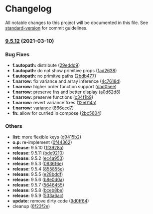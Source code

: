 # Changelog

All notable changes to this project will be documented in this file. See [standard-version](https://github.com/conventional-changelog/standard-version) for commit guidelines.

### [9.5.12](https://github.com/millsp/ts-toolbelt/compare/v9.5.1...v9.5.12) (2021-03-10)


### Bug Fixes

* **f.autopath:** distribute ([29eddd9](https://github.com/millsp/ts-toolbelt/commit/29eddd99c6826696941c50681ce4858243786110))
* **f.autopath:** do not show primitive props ([1ad2638](https://github.com/millsp/ts-toolbelt/commit/1ad26389aa6a9a795d19d90d2724c73ae2bd51d9))
* **f.autopath:** no primitve paths ([2bdb477](https://github.com/millsp/ts-toolbelt/commit/2bdb4778325288154c8f71c0a5ae4a1b7e2b217f))
* **f.narrow:** fix variance and array inference ([4c7618d](https://github.com/millsp/ts-toolbelt/commit/4c7618d77b07d6b8c6dfd5087aa85a073bf57db3))
* **f.narrow:** higher order function support ([dad05ee](https://github.com/millsp/ts-toolbelt/commit/dad05eec6e6710ea4f63063658a3dee4d9c0ca28))
* **f.narrow:** preserve fns and better display ([a0d62d8](https://github.com/millsp/ts-toolbelt/commit/a0d62d8cfcd28eab7132c225ba187556ca749b4d))
* **f.narrow:** preserve functions ([c34f1b9](https://github.com/millsp/ts-toolbelt/commit/c34f1b95d0e0855203104eb696cfcb8221a65374))
* **f.narrow:** revert variance fixes ([12e014a](https://github.com/millsp/ts-toolbelt/commit/12e014a3f3d34047a3722486a73493f857a3697a))
* **f.narrow:** variance ([866ecd7](https://github.com/millsp/ts-toolbelt/commit/866ecd76744fc38244d85e7ef7b4bb90105cf7eb))
* **fn:** allow for curried in compose ([2bc5604](https://github.com/millsp/ts-toolbelt/commit/2bc560446916b423977c25e396b4f1f310b6c03f))


### Others

* **list:** more flexible keys ([d9415b2](https://github.com/millsp/ts-toolbelt/commit/d9415b2f85633c7c74a815c9909899114faf530c))
* **o.p:** re-implement ([0f44362](https://github.com/millsp/ts-toolbelt/commit/0f443626dc3b114b6784d2053510a1e0c2f7f839))
* **release:** 9.5.10 ([1f3928a](https://github.com/millsp/ts-toolbelt/commit/1f3928a70ff2a7e903a5398b53295c9c9997b42c))
* **release:** 9.5.11 ([bde9210](https://github.com/millsp/ts-toolbelt/commit/bde9210d0a361ddb1e03920a0c2bd42dad17ee30))
* **release:** 9.5.2 ([ec4a953](https://github.com/millsp/ts-toolbelt/commit/ec4a953cabe6c4d704c0dca5f37d1dc630de047b))
* **release:** 9.5.3 ([0836f6e](https://github.com/millsp/ts-toolbelt/commit/0836f6e8187287a0c86f249e4e552d68a44e4f60))
* **release:** 9.5.4 ([855855e](https://github.com/millsp/ts-toolbelt/commit/855855e520ed4a04059f9d61884d2045dd0d751b))
* **release:** 9.5.5 ([e28bddf](https://github.com/millsp/ts-toolbelt/commit/e28bddf33066850a764e2ba344883ff84da561b9))
* **release:** 9.5.6 ([b8e0d0a](https://github.com/millsp/ts-toolbelt/commit/b8e0d0a83228baf666e00f4fdb0d99ca936c133f))
* **release:** 9.5.7 ([5646455](https://github.com/millsp/ts-toolbelt/commit/564645547862c7d698f4a03b15ccb7a5ffb5fc29))
* **release:** 9.5.8 ([bceb8be](https://github.com/millsp/ts-toolbelt/commit/bceb8be67701f9c7aba9608aed851567e8118ca5))
* **release:** 9.5.9 ([533a6ac](https://github.com/millsp/ts-toolbelt/commit/533a6ac0f7b713933c94f0962166c7a0245b055e))
* **update:** remove dirty code ([9d0ff64](https://github.com/millsp/ts-toolbelt/commit/9d0ff6441518c2c9a01cea7726c08acd19eb37d9))
* cleanup ([6f23f2e](https://github.com/millsp/ts-toolbelt/commit/6f23f2ec79145a0545eb45d15d50d0363a119b12))
